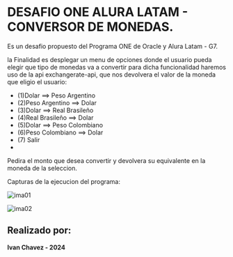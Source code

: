 # DESAFIO ONE ALURA LATAM - CONVERSOR DE MONEDAS.

Es un desafio propuesto del Programa ONE de Oracle y Alura Latam - G7.

la Finalidad es desplegar un menu de opciones donde el usuario pueda elegir que tipo de monedas va a convertir para dicha funcionalidad haremos uso de la api exchangerate-api, 
que nos devolvera el valor de la moneda que eligio el usuario:

 * (1)Dolar ==> Peso Argentino
 * (2)Peso Argentino ==> Dolar
 * (3)Dolar ==> Real Brasileño
 * (4)Real Brasileño ==> Dolar
 * (5)Dolar ==> Peso Colombiano
 * (6)Peso Colombiano ==> Dolar
 * (7) Salir
 * 
Pedira el monto que desea convertir y devolvera su equivalente en la moneda de la seleccion.

Capturas de la ejecucion del programa:

![ima01](https://github.com/user-attachments/assets/529cdfa0-c281-4e14-8e40-bd794b5c3d08)

![ima02](https://github.com/user-attachments/assets/15abc255-2f87-40ff-a04d-b110891565a8)

## Realizado por:

**Ivan Chavez - 2024**
